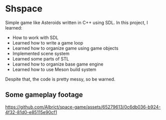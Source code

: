# Shspace
 Simple game like Asteroids written in C++ using SDL.
 In this project, I learned:
 - How to work with SDL
 - Learned how to write a game loop
 - Learned how to organize game using game objects
 - Implemented scene system
 - Learned some parts of STL
 - Learned how to organize base game engine
 - Learned how to use Meson build system

Despite that, the code is pretty messy, so be warned.
## Some gameplay footage
https://github.com/Albrict/space-game/assets/65279613/0c6db036-b924-4f32-81d0-e85115e90cf1


